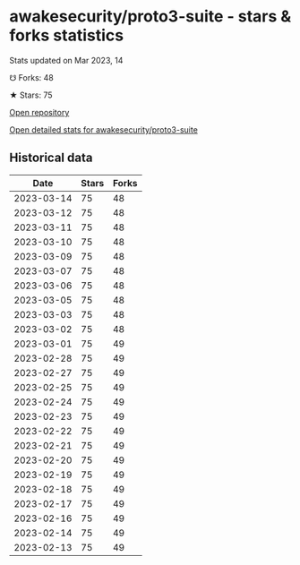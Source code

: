 # awakesecurity/proto3-suite - stars & forks statistics

Stats updated on Mar 2023, 14

☋ Forks: 48

★ Stars: 75

[Open repository](https://github.com/awakesecurity/proto3-suite)

[Open detailed stats for awakesecurity/proto3-suite](https://reviewgithub.com/rep/awakesecurity/proto3-suite)

## Historical data
| Date | Stars | Forks |
|------|-------|-------|
| 2023-03-14 | 75 | 48 | 
| 2023-03-12 | 75 | 48 | 
| 2023-03-11 | 75 | 48 | 
| 2023-03-10 | 75 | 48 | 
| 2023-03-09 | 75 | 48 | 
| 2023-03-07 | 75 | 48 | 
| 2023-03-06 | 75 | 48 | 
| 2023-03-05 | 75 | 48 | 
| 2023-03-03 | 75 | 48 | 
| 2023-03-02 | 75 | 48 | 
| 2023-03-01 | 75 | 49 | 
| 2023-02-28 | 75 | 49 | 
| 2023-02-27 | 75 | 49 | 
| 2023-02-25 | 75 | 49 | 
| 2023-02-24 | 75 | 49 | 
| 2023-02-23 | 75 | 49 | 
| 2023-02-22 | 75 | 49 | 
| 2023-02-21 | 75 | 49 | 
| 2023-02-20 | 75 | 49 | 
| 2023-02-19 | 75 | 49 | 
| 2023-02-18 | 75 | 49 | 
| 2023-02-17 | 75 | 49 | 
| 2023-02-16 | 75 | 49 | 
| 2023-02-14 | 75 | 49 | 
| 2023-02-13 | 75 | 49 | 

